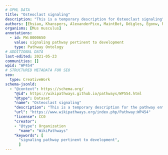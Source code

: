 ```yaml
---
# GPML DATA
title: "Osteoclast signaling"
description: "This is a temporary description for Osteoclast signaling"
authors: [Ehsiao, Khanspers, AlexanderPico, MaintBot, Ddigles, Egonw, NhungP, Eweitz]
organisms: [Mus musculus]
annotations:
  - id: PW:0000650
    value: signaling pathway pertinent to development
    type: Pathway Ontology
# ADDITIONAL DATA
last-edited: 2021-05-23
communities: []
wpid: "WP454"
# STRUCTURED METADATA FOR SEO
seo:
  type: CreativeWork
schema-jsonld:
  - "@context": https://schema.org/
    "@id": https://wikipathways.github.io/pathways/WP554.html
    "@type": Dataset
    "name": "Osteoclast signaling"
    "description": "This is a temporary description for the pathway entitled: Osteoclast signaling"
    "url": "https://www.wikipathways.org/index.php/Pathway:WP454"
    "license": CC0
    "creator":
    - "@type": Organization
      "name": "WikiPathways"
    "keywords": [
      "signaling pathway pertinent to development",
      ]
---
```

